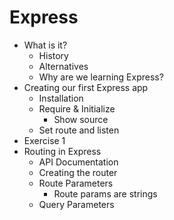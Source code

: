 # Express

- What is it?
  - History
  - Alternatives
  - Why are we learning Express?
- Creating our first Express app
  - Installation
  - Require & Initialize
    - Show source
  - Set route and listen
- Exercise 1
- Routing in Express
  - API Documentation
  - Creating the router
  - Route Parameters
    - Route params are strings
  - Query Parameters
